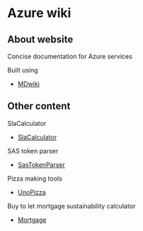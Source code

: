 Azure wiki
==========

About website
-------------

Concise documentation for Azure services

Built using

  * [MDwiki](http://dynalon.github.io)
  
  
Other content
-------------
SlaCalculator

  * [SlaCalculator](https://unosd.github.io/slacalculator)

SAS token parser

  * [SasTokenParser](https://unosd.github.io/sastokenparser)

Pizza making tools

  * [UnoPizza](https://unosd.github.io/pizza)

Buy to let mortgage sustainability calculator

  * [Mortgage](https://unosd.github.io/mortgage)
